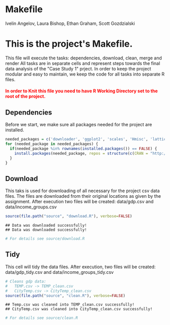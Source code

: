 # Makefile
Ivelin Angelov, Laura Bishop, Ethan Graham, Scott Gozdzialski  
# This is the project's Makefile.
This file will execute the tasks: dependencies, download, clean, merge and render
All tasks are in separate cells and represent steps towards the final data analysis of the "Case Study 1" prject.
In order to keep the project modular and easy to maintain, we keep the code for all tasks into separate R files.

#### <font color='red'>In order to Knit this file you need to have R Working Directory set to the root of the project.</font>

## Dependencies
Before we start, we make sure all packages needed for the project are installed.

```r
needed_packages = c('downloader', 'ggplot2', 'scales', 'Hmisc', 'lattice', 'htmlTable')
for (needed_package in needed_packages) {
  if(needed_package %in% rownames(installed.packages()) == FALSE) {
    install.packages(needed_package, repos = structure(c(CRAN = "http://cran.r-project.org")))
  }
}
```

## Download
This taks is used for downloading of all necessary for the project csv data files.
The files are downloaded from their original locations as given by the assignment.
After execution two files will be created: data/gdp.csv and data/income_groups.csv

```r
source(file.path("source", "download.R"), verbose=FALSE)
```

```
## Data was downloaded successfully!
## Data was downloaded successfully!
```

```r
# For details see source/download.R
```
## Tidy
This cell will tidy the data files.
After execution, two files will be created: data/gdp_tidy.csv and data/income_groups_tidy.csv

```r
# Cleans gdp data: 
#   TEMP.csv -> TEMP_clean.csv
#   CityTemp.csv -> CityTemp_clean.csv
source(file.path("source", "clean.R"), verbose=FALSE)
```

```
## Temp.csv was cleaned into TEMP_clean.csv successfully!
## CityTemp.csv was cleaned into CityTemp_clean.csv successfully!
```

```r
# For details see source/clean.R
```

